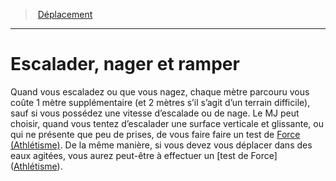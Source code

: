 ﻿---
!GenericItem
Id: movement_hd.md#escalader-nager-et-ramper
ParentLink: movement_hd.md#déplacement
Name: Escalader, nager et ramper
ParentName: Déplacement
NameLevel: 1
Attributes:
  Name: Escalader, nager et ramper
  Markdown: >+
    # <!--Name-->Escalader, nager et ramper<!--/Name-->


    Quand vous escaladez ou que vous nagez, chaque mètre parcouru vous coûte 1 mètre supplémentaire (et 2 mètres s’il s’agit d’un terrain difficile), sauf si vous possédez une vitesse d’escalade ou de nage. Le MJ peut choisir, quand vous tentez d’escalader une surface verticale et glissante, ou qui ne présente que peu de prises, de vous faire faire un test de [Force (Athlétisme)](hd_abilities_strength_athletisme.md). De la même manière, si vous devez vous déplacer dans des eaux agitées, vous aurez peut-être à effectuer un [test de Force] ([Athlétisme](hd_abilities_strength_athletisme.md)).

AttributesDictionary: >+
  Name: Escalader, nager et ramper

  Markdown: >+

    # <!--Name-->Escalader, nager et ramper<!--/Name-->





    Quand vous escaladez ou que vous nagez, chaque mètre parcouru vous coûte 1 mètre supplémentaire (et 2 mètres s’il s’agit d’un terrain difficile), sauf si vous possédez une vitesse d’escalade ou de nage. Le MJ peut choisir, quand vous tentez d’escalader une surface verticale et glissante, ou qui ne présente que peu de prises, de vous faire faire un test de [Force (Athlétisme)](hd_abilities_strength_athletisme.md). De la même manière, si vous devez vous déplacer dans des eaux agitées, vous aurez peut-être à effectuer un [test de Force] ([Athlétisme](hd_abilities_strength_athletisme.md)).



---
> [Déplacement](hd_movement.md)

---

# Escalader, nager et ramper

Quand vous escaladez ou que vous nagez, chaque mètre parcouru vous coûte 1 mètre supplémentaire (et 2 mètres s’il s’agit d’un terrain difficile), sauf si vous possédez une vitesse d’escalade ou de nage. Le MJ peut choisir, quand vous tentez d’escalader une surface verticale et glissante, ou qui ne présente que peu de prises, de vous faire faire un test de [Force (Athlétisme)](hd_abilities_strength_athletisme.md). De la même manière, si vous devez vous déplacer dans des eaux agitées, vous aurez peut-être à effectuer un [test de Force] ([Athlétisme](hd_abilities_strength_athletisme.md)).

